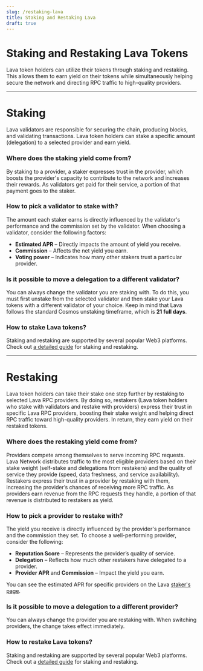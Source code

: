 ```yaml
---
slug: /restaking-lava
title: Staking and Restaking Lava
draft: true
---
```


# Staking and Restaking Lava Tokens

Lava token holders can utilize their tokens through staking and restaking. This allows them to earn yield on their tokens while simultaneously helping secure the network and directing RPC traffic to high-quality providers.

---

# Staking

Lava validators are responsible for securing the chain, producing blocks, and validating transactions. Lava token holders can stake a specific amount (delegation) to a selected provider and earn yield.

### Where does the staking yield come from?

By staking to a provider, a staker expresses trust in the provider, which boosts the provider's capacity to contribute to the network and increases their rewards. As validators get paid for their service, a portion of that payment goes to the staker.

### How to pick a validator to stake with?

The amount each staker earns is directly influenced by the validator's performance and the commission set by the validator. When choosing a validator, consider the following factors:

- **Estimated APR** – Directly impacts the amount of yield you receive.
- **Commission** – Affects the net yield you earn.
- **Voting power** – Indicates how many other stakers trust a particular provider.

### Is it possible to move a delegation to a different validator?

You can always change the validator you are staking with. To do this, you must first unstake from the selected validator and then stake your Lava tokens with a different validator of your choice. Keep in mind that Lava follows the standard Cosmos unstaking timeframe, which is **21 full days**.

### How to stake Lava tokens?

Staking and restaking are supported by several popular Web3 platforms. Check out [a detailed guide](./how-to-stake-and-restake-lava.md) for staking and restaking.

---

# Restaking

Lava token holders can take their stake one step further by restaking to selected Lava RPC providers. By doing so, restakers (Lava token holders who stake with validators and restake with providers) express their trust in specific Lava RPC providers, boosting their stake weight and helping direct RPC traffic toward high-quality providers. In return, they earn yield on their restaked tokens.

### Where does the restaking yield come from?

Providers compete among themselves to serve incoming RPC requests. Lava Network distributes traffic to the most eligible providers based on their stake weight (self-stake and delegations from restakers) and the quality of service they provide (speed, data freshness, and service availability). Restakers express their trust in a provider by restaking with them, increasing the provider’s chances of receiving more RPC traffic. As providers earn revenue from the RPC requests they handle, a portion of that revenue is distributed to restakers as yield.

### How to pick a provider to restake with?

The yield you receive is directly influenced by the provider's performance and the commission they set. To choose a well-performing provider, consider the following:

- **Reputation Score** – Represents the provider’s quality of service.
- **Delegation** – Reflects how much other restakers have delegated to a provider.
- **Provider APR** and **Commission** – Impact the yield you earn.

You can see the estimated APR for specific providers on the Lava [staker's page](https://www.lavanet.xyz/stakers).

### Is it possible to move a delegation to a different provider?

You can always change the provider you are restaking with. When switching providers, the change takes effect immediately.

### How to restake Lava tokens?

Staking and restaking are supported by several popular Web3 platforms. Check out a [detailed guide](./how-to-stake-and-restake-lava.md) for staking and restaking.